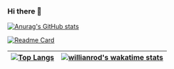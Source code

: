 ### Hi there 👋

[![Anurag's GitHub stats](https://github-readme-stats.vercel.app/api?username=SiroSong&show_icons=true&theme=material-palenight)](https://github.com/anuraghazra/github-readme-stats)

[![Readme Card](https://github-readme-stats.vercel.app/api/pin/?username=SiroSong&repo=react-jwchat&theme=material-palenight)](https://github.com/anuraghazra/github-readme-stats)

| [![Top Langs](https://github-readme-stats.vercel.app/api/top-langs/?username=SiroSong&show_icons=true&theme=material-palenight&layout=compact)](https://github.com/anuraghazra/github-readme-stats) | [![willianrod's wakatime stats](https://github-readme-stats.vercel.app/api/wakatime?username=SiroSong&theme=material-palenight&layout=compact)](https://github.com/anuraghazra/github-readme-stats) |
| --------------------------------------------------------------------------------------------------------------------------------------------------------------------------------------------------- | --------------------------------------------------------------------------------------------------------------------------------------------------------------------------------------------------- |
